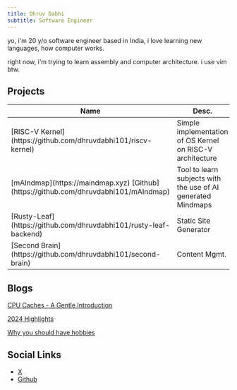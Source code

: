 ```yaml
---
title: Dhruv Dabhi
subtitle: Software Engineer
---
```

yo, i'm 20 y/o software engineer based in India, i love learning new languages, how computer works.

right now, i'm trying to learn assembly and computer architecture. i use vim btw.


## Projects
<table>
<thead>
  <tr>
    <th class="width-min">Name</th>
    <th class="width-auto">Desc.</th>
    <th class="width-min">Tech.</th>
  </tr>
</thead>
<tbody>
  <tr>
    <td>[RISC-V Kernel](https://github.com/dhruvdabhi101/riscv-kernel)</td>
    <td>Simple implementation of OS Kernel on RISC-V architecture</td>
    <td>C, make</td>
  </tr>
  <tr>
    <td>[mAIndmap](https://maindmap.xyz) [Github](https://github.com/dhruvdabhi101/mAIndmap)</td>
    <td>Tool to learn subjects with the use of AI generated Mindmaps</td>
    <td>NextJS, Typescript, Postgres, Prisma</td>
  </tr>
  <tr>
    <td>[Rusty-Leaf](https://github.com/dhruvdabhi101/rusty-leaf-backend)</td>
    <td>Static Site Generator</td>
    <td>Rust, NextJS, Typescript</td>
  </tr>
  <tr>
    <td>[Second Brain](https://github.com/dhruvdabhi101/second-brain)</td>
    <td>Content Mgmt.</td>
    <td>ExpressJS, NextJS, Mongo</td>
  </tr>
</tbody>
</table>

## Blogs
[CPU Caches - A Gentle Introduction](./public/cpucache1.html)

[2024 Highlights](./public/2024-highlights.html)

[Why you should have hobbies](./public/blog1.html)

## Social Links
- [X](https://x.com/dhruvdabhi101)
- [Github](https://github.com/dhruvdabhi101)

